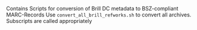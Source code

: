Contains Scripts for conversion of Brill DC metadata to BSZ-compliant MARC-Records
Use `convert_all_brill_refworks.sh` to convert all archives. Subscripts are called appropriately
